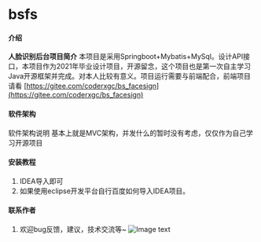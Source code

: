 # bsfs

#### 介绍
**人脸识别后台项目简介**
本项目是采用Springboot+Mybatis+MySql。设计API接口，本项目作为2021年毕业设计项目，开源留念，这个项目也是第一次自主学习Java开源框架并完成。对本人比较有意义。项目运行需要与前端配合，前端项目请看 [https://gitee.com/coderxgc/bs_facesign](https://gitee.com/coderxgc/bs_facesign)

#### 软件架构
软件架构说明
基本上就是MVC架构，并发什么的暂时没有考虑，仅仅作为自己学习开源项目
#### 安装教程

1.  IDEA导入即可
2.  如果使用eclipse开发平台自行百度如何导入IDEA项目。


#### 联系作者
1.  欢迎bug反馈，建议，技术交流等~
![Image text](https://i.loli.net/2021/11/29/pyIHGcArQ6DVid3.png)

